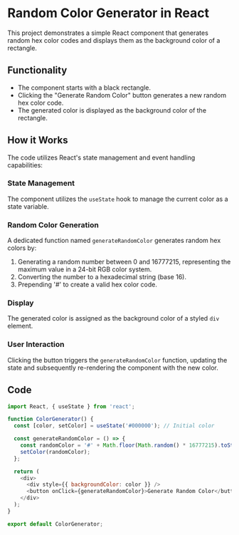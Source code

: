 # Random Color Generator in React

This project demonstrates a simple React component that generates random hex color codes and displays them as the background color of a rectangle.

## Functionality

- The component starts with a black rectangle.
- Clicking the "Generate Random Color" button generates a new random hex color code.
- The generated color is displayed as the background color of the rectangle.

## How it Works

The code utilizes React's state management and event handling capabilities:

### State Management

The component utilizes the `useState` hook to manage the current color as a state variable.

### Random Color Generation

A dedicated function named `generateRandomColor` generates random hex colors by:

1. Generating a random number between 0 and 16777215, representing the maximum value in a 24-bit RGB color system.
2. Converting the number to a hexadecimal string (base 16).
3. Prepending '#' to create a valid hex color code.

### Display

The generated color is assigned as the background color of a styled `div` element.

### User Interaction

Clicking the button triggers the `generateRandomColor` function, updating the state and subsequently re-rendering the component with the new color.

## Code

```javascript
import React, { useState } from 'react';

function ColorGenerator() {
  const [color, setColor] = useState('#000000'); // Initial color

  const generateRandomColor = () => {
    const randomColor = '#' + Math.floor(Math.random() * 16777215).toString(16);
    setColor(randomColor);
  };

  return (
    <div>
      <div style={{ backgroundColor: color }} />
      <button onClick={generateRandomColor}>Generate Random Color</button>
    </div>
  );
}

export default ColorGenerator;
